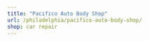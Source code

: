 ```yaml
---
title: "Pacifico Auto Body Shop"
url: /philadelphia/pacifico-auto-body-shop/
shop: car repair
---
```

